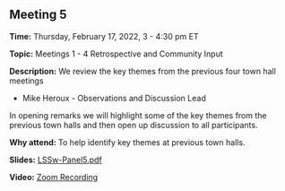 ## Meeting 5

**Time:** Thursday, February 17, 2022, 3 - 4:30 pm ET

**Topic:** Meetings 1 - 4 Retrospective and Community Input

**Description:** We review the key themes from the previous four town hall meetings
- Mike Heroux - Observations and Discussion Lead

In opening remarks we will highlight some of the key themes from the previous town halls and then open up discussion to all participants.

**Why attend:** To help identify key themes at previous town halls.

**Slides:** [LSSw-Panel5.pdf](files/LSSwMeeting5Panel.pdf)

**Video:** [Zoom Recording]()
